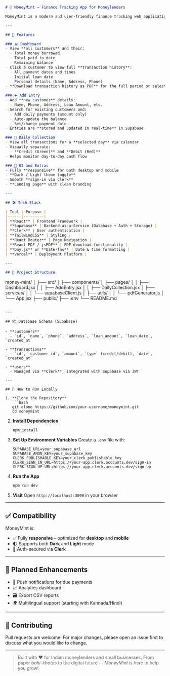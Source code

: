 ```markdown
# 💸 MoneyMint – Finance Tracking App for Moneylenders

MoneyMint is a modern and user-friendly finance tracking web application designed specifically for moneylenders to track customer loans, payments, balances, and daily collections. Inspired by apps like Khata Book, it provides a powerful yet simple way to manage financial transactions, all stored securely using **Supabase** and accessible via **desktop** and **mobile** devices.

---

## 🚀 Features

### 📊 Dashboard
- View **all customers** and their:
  - Total money borrowed
  - Total paid to date
  - Remaining balance
- Click a customer to view full **transaction history**:
  - All payment dates and times
  - Initial loan date
  - Personal details (Name, Address, Phone)
- **Download transaction history as PDF** for the full period or selected month

### ➕ Add Entry
- Add **new customer** details:
  - Name, Phone, Address, Loan Amount, etc.
- Search for existing customers and:
  - Add daily payments (amount only)
  - Auto-update the balance
  - Set/change payment date
- Entries are **stored and updated in real-time** in Supabase

### 📅 Daily Collection
- View all transactions for a **selected day** via calendar
- Visually separate:
  - **Credit (Green)** and **Debit (Red)**
- Helps monitor day-to-day cash flow

### 🎨 UI and Extras
- Fully **responsive** for both desktop and mobile
- **Dark / Light theme toggle**
- Smooth **sign-in via Clerk**
- **Landing page** with clean branding

---

## 🛠 Tech Stack

| Tool | Purpose |
|------|---------|
| **React** | Frontend Framework |
| **Supabase** | Backend-as-a-Service (Database + Auth + Storage) |
| **Clerk** | User authentication |
| **TailwindCSS** | Styling |
| **React Router** | Page Navigation |
| **React-PDF / jsPDF** | PDF download functionality |
| **Day.js** or **Date-fns** | Date & time formatting |
| **Vercel** | Deployment Platform |

---

## 📁 Project Structure

```

money-mint/
│
├── src/
│   ├── components/
│   ├── pages/
│   │   ├── Dashboard.jsx
│   │   ├── AddEntry.jsx
│   │   ├── DailyCollection.jsx
│   ├── services/
│   │   └── supabaseClient.js
│   ├── utils/
│   │   └── pdfGenerator.js
│   └── App.jsx
├── public/
├── .env
└── README.md

````

---

## 📦 Database Schema (Supabase)

- **customers**
  - `id`, `name`, `phone`, `address`, `loan_amount`, `loan_date`, `created_at`

- **transactions**
  - `id`, `customer_id`, `amount`, `type` (credit/debit), `date`, `created_at`

- **users**
  - Managed via **Clerk**, integrated with Supabase via JWT

---

## 📲 How to Run Locally

1. **Clone the Repository**  
   ```bash
   git clone https://github.com/your-username/moneymint.git
   cd moneymint
````

2. **Install Dependencies**

   ```bash
   npm install
   ```

3. **Set Up Environment Variables**
   Create a `.env` file with:

   ```env
   SUPABASE_URL=your_supabase_url
   SUPABASE_ANON_KEY=your_supabase_key
   CLERK_PUBLISHABLE_KEY=your_clerk_publishable_key
   CLERK_SIGN_IN_URL=https://your-app.clerk.accounts.dev/sign-in
   CLERK_SIGN_UP_URL=https://your-app.clerk.accounts.dev/sign-up
   ```

4. **Run the App**

   ```bash
   npm run dev
   ```

5. **Visit**
   Open `http://localhost:3000` in your browser

---

## ✅ Compatibility

MoneyMint is:

* ✅ Fully **responsive** – optimized for **desktop** and **mobile**
* 🌓 Supports both **Dark** and **Light** mode
* 🔐 Auth-secured via **Clerk**

---

## 🧱 Planned Enhancements

* 🔔 Push notifications for due payments
* 📈 Analytics dashboard
* 🗃️ Export CSV reports
* 🌍 Multilingual support (starting with Kannada/Hindi)

---

## 🤝 Contributing

Pull requests are welcome! For major changes, please open an issue first to discuss what you would like to change.

---


> Built with ❤️ for Indian moneylenders and small businesses.
> From paper *bahi-khatas* to the digital future — *MoneyMint* is here to help you grow!

```
